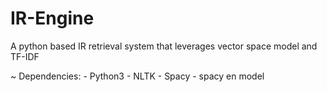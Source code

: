 # IR-Engine
A python based IR retrieval system that leverages vector space model and TF-IDF

~ Dependencies:
	- Python3
	- NLTK
	- Spacy
	- spacy en model
